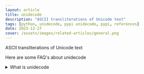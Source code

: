 ```yaml
---
layout: article
title: unidecode
description: "ASCII transliterations of Unicode text"
tags: [python, unidecode, pypi unidecode, pypi, references]
date: 2023-12-27
cover: /assets/images/related-articles/general.png
---
```


ASCII transliterations of Unicode text

Here are some FAQ's about unidecode
<details>
<summary>What is unidecode</summary>
ASCII transliterations of Unicode text
</details>
